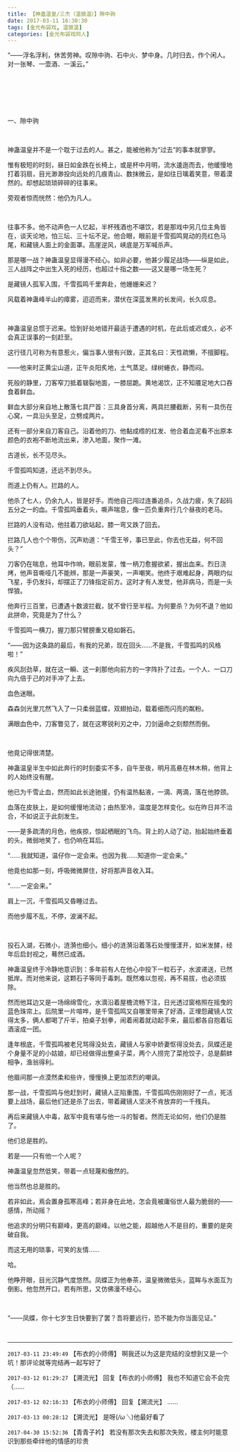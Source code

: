```yaml
---
title: 【神蛊温皇/三杰（温狼温）】隙中驹
date: 2017-03-11 16:30:30
tags: [金光布袋戏, 温狼温]
categories: [金光布袋戏同人]
---
```


<p dir="ltr"  >“——浮名浮利，休苦劳神。叹隙中驹、石中火、梦中身。几时归去，作个闲人。对一张琴、一壶酒、一溪云。”</p> 
<p dir="ltr"  >&nbsp;</p> 
<p dir="ltr"  >&nbsp;</p> 
<p dir="ltr"  >&nbsp;</p> 
<p dir="ltr"  >一、隙中驹</p> 
<p dir="ltr"  >&nbsp;</p> 
<p dir="ltr"  >神蛊温皇并不是一个耽于过去的人。甚之，能被他称为“过去”的事本就寥寥。</p> 
<p dir="ltr"  >惟有极短的时刻，昼日如金跌在长椅上，或是杯中月明，流水逶迤而去，他缓慢地打着羽扇，目光渺渺投向远处的几痕青山、数抹微云，是如往日噙着笑意，带着漠然的。却想起琐琐碎碎的往事来。</p> 
<p dir="ltr"  >旁观者惊而恍然：他仍为凡人。</p> 
<p dir="ltr"  >&nbsp;</p> 
<p dir="ltr"  >往事不多。他不动声色一人忆起，半杯残酒也不堪饮，若是那戏中另几位主角皆在，谈天论地，怕三坛、三十坛不足。他合眼，眼前是千雪孤鸣晃动的亮红色马尾，和藏镜人面上的金面罩。高崖逆风，峡底是万军喊杀声。</p> 
<p dir="ltr"  >那是哪一战？神蛊温皇显得漫不经心。如非必要，他甚少履足战场——纵是如此，三人战阵之中出生入死的经历，也超过十指之数——这又是哪一场生死？</p> 
<p dir="ltr"  >是藏镜人孤军入围，千雪孤鸣千里奔赴，他姗姗来迟？</p> 
<p dir="ltr"  >风载着神蛊峰半山的瘴雾，迢迢而来，潜伏在深蓝发黑的长发间，长久叹息。</p> 
<p dir="ltr"  >&nbsp;</p> 
<p dir="ltr"  >神蛊温皇总惯于迟来。恰到好处地错开最适于遭遇的时机，在此后或迟或久，必不会真正误事的一刻赶至。</p> 
<p dir="ltr"  >这行径几可称为有意惹火，偏当事人很有兴致，正其名曰：天性疏懒，不擅脚程。</p> 
<p dir="ltr"  >——他来时正黄尘山道，正午炎阳炙地，土气蒸足。绿树蜷衣，静而闷。</p> 
<p dir="ltr"  >死般的静里，刀客窄刀抵着皲裂地面，一膝屈跪。黄地渴饮，正不知餍足地大口吞食着鲜血。</p> 
<p dir="ltr"  >鲜血大部分来自地上散落七具尸首：三具身首分离，两具拦腰截断，另有一具伤在心窝，一具沿头至足，立劈成两片。</p> 
<p dir="ltr"  >还有一部分来自刀客自己。沿着他的刀、他黏成绺的红发、他合着血泥看不出原本颜色的衣袍不断地流出来，渗入地面，聚作一滩。</p> 
<p dir="ltr"  >古道长，长不见尽头。</p> 
<p dir="ltr"  >千雪孤鸣知道，还远不到尽头。</p> 
<p dir="ltr"  >而道上仍有人。拦路的人。</p> 
<p dir="ltr"  >他杀了七人，仍余九人，皆是好手。而他自己闯过连番追杀，久战力疲，失了起码五分之一的血。千雪孤鸣垂着头，嘶声喘息，像一匹负重奔行几个昼夜的老马。</p> 
<p dir="ltr"  >拦路的人没有动，他拄着刀欲站起，膝一弯又跌了回去。</p> 
<p dir="ltr"  >拦路几人也个个带伤，沉声劝道：“千雪王爷，事已至此，你去也无益，何不回头？”</p> 
<p dir="ltr"  >刀客仍在喘息，他耳中作响，眼前发蒙，惟一柄刀愈握欲紧，握出血来。烈日浇烤，他声音嘶哑几不能辨，那是一声豪笑，一声嘲笑。他终于艰难起身，两眼灼似飞星，手仍发抖，却摆正了刀锋指定前方。这时才有人发觉，他非病马，而是一头悍狼。</p> 
<p dir="ltr"  >他奔行三百里，已遭遇十数波拦截，犹不曾行至半程。为何要杀？为何不退？他如此拼命，究竟是为了什么？</p> 
<p dir="ltr"  >千雪孤鸣一横刀，握刀那只臂膀重又稳如磐石。</p> 
<p dir="ltr"  >“——因为这条路的最后，有我的兄弟，现在回头……不是我，千雪孤鸣的风格啦！”</p> 
<p dir="ltr"  >疾风刮劲草，就在这一瞬、这一刹那他向前方的一字阵扑了过去。一个人、一口刀向九倍于己的对手冲了上去。</p> 
<p dir="ltr"  >血色迷眼。</p> 
<p dir="ltr"  >森森剑光里兀然飞入了一只柔弱蓝蝶，双翅拍动，载着细而闪亮的粼粉。</p> 
<p dir="ltr"  >满眼血色中，刀客瞥见了，就在这寒锐利刃之中，刀剑逼命之刻颓然而倒。</p> 
<p dir="ltr"  >&nbsp;</p> 
<p dir="ltr"  >他竟记得很清楚。</p> 
<p dir="ltr"  >神蛊温皇半生中如此奔行的时刻委实不多，自午至夜，明月高悬在林木稍，他背上的人始终没有醒。</p> 
<p dir="ltr"  >他已为千雪止血，然而如此长途驰援，仍有温热黏液，一滴、两滴，落在他脖颈。</p> 
<p dir="ltr"  >血落在皮肤上，是如何缓慢地流动；由热至冷，温度是怎样变化。似在昨日并不洽合，不如说正于此刻发生。</p> 
<p dir="ltr"  >——是多疏清的月色，他疾掠，惊起栖眠的飞鸟。背上的人动了动，抬起始终垂着的头，微弱地笑了，也仍响在耳后。</p> 
<p dir="ltr"  >“……我就知道，温仔你一定会来。也因为我……知道你一定会来。”</p> 
<p dir="ltr"  >他竟也如那一刻，呼吸微微屏住，好将那声音收入耳。</p> 
<p dir="ltr"  >“……一定会来。”</p> 
<p dir="ltr"  >肩上一沉，千雪孤鸣又昏睡过去。</p> 
<p dir="ltr"  >而他步履不乱，不停，波澜不起。</p> 
<p dir="ltr"  >&nbsp;</p> 
<p dir="ltr"  >投石入湖，石微小，涟漪也细小。细小的涟漪沿着落石处慢慢漾开，如米发酵，经年后启封视之，蓦然已成酒。</p> 
<p dir="ltr"  >神蛊温皇终于冷静地意识到：多年前有人在他心中投下一粒石子，水波递送，已然抵岸。而对他来说，这颗石子等同于毒刺。既然难以忽视，再不易拔，也必须拔除。</p> 
<p dir="ltr"  >然而他耳边又是一场绵绵雪化，水滴沿着屋檐流畅下注，日光透过窗格照在摇曳的蓝色珠帘上。后院里一片喧哗，是千雪孤鸣又自哪里带来了好酒，正埋怨藏镜人饮得太多，俩人都喝了斤半，拍桌子划拳，闹着闹着就动起手来，最后都各自抱着坛酒滚成一团。</p> 
<p dir="ltr"  >逢年根底，千雪孤鸣被老兄骂得没处去，藏镜人与家中娇妻怄得没处去，凤蝶还是个身量不足的小姑娘，却已经做得出整桌子菜，两个人捞完了菜抢饺子，总是鹬蚌相争，渔翁得利。</p> 
<p dir="ltr"  >他眉间那一点漠然柔和些许，慢慢换上更加浓烈的嘲讽。</p> 
<p dir="ltr"  >那一战，千雪孤鸣与他赶到时，藏镜人正陷重围，千雪孤鸣伤刚刚好了一点，死活要上战场，最后他们还是杀了出去，带着藏镜人坚决不肯放弃的一千残兵。</p> 
<p dir="ltr"  >再后来藏镜人中毒，敌军中竟有堪与他一斗的智者。然而无论如何，他们仍是胜了。</p> 
<p dir="ltr"  >他们总是胜的。</p> 
<p dir="ltr"  >若是——只有他一个人呢？</p> 
<p dir="ltr"  >神蛊温皇忽然低笑，带着一点轻蔑和傲然的。</p> 
<p dir="ltr"  >他当然也总是胜的。</p> 
<p dir="ltr"  >若非如此，焉会置身孤寒高峰；若非身在此地，怎会竟被庸俗世人最为脆弱的——感情，所动摇？</p> 
<p dir="ltr"  >他追求的分明只有巅峰，更高的巅峰。以他之能，超越他人不是目的，重要的是突破自我。</p> 
<p dir="ltr"  >而这无用的琐事，可笑的友情……</p> 
<p dir="ltr"  >哈。</p> 
<p dir="ltr"  >他睁开眼，目光沉静气度悠然。凤蝶正为他奉茶，温皇微微低头，蓝眸与水面互为倒影。他忽然开口，若有所思，又仿佛漫不经心。</p> 
<p dir="ltr"  >&nbsp;</p> 
<p dir="ltr"  >“——凤蝶，你十七岁生日快要到了罢？吾将要远行，恐不能为你当面见证。”</p> 
<p dir="ltr"  >&nbsp;</p>

<!-- more -->

---

`2017-03-11 23:49:49` 【布衣的小师傅】 啊我还以为这是完结的没想到又是一个坑！那评论就等完结再一起写好了

`2017-03-12 01:29:27` 【溯流光】 回复【布衣的小师傅】 我也不知道它会不会完（……

`2017-03-12 02:16:33` 【布衣的小师傅】 回复【溯流光】 ……

`2017-03-13 00:28:12` 【溯流光】 是呀(*/ω＼*)他最好看了

`2017-04-30 15:52:36` 【青青子衿】 若没有那次失去和那次失败，楼主何时能意识到那些牵绊他的情感的珍贵
